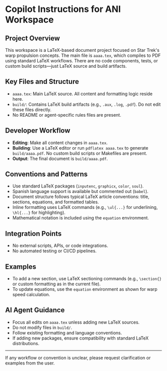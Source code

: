 # Copilot Instructions for ANI Workspace

## Project Overview
This workspace is a LaTeX-based document project focused on Star Trek's warp propulsion concepts. The main file is `aaaa.tex`, which compiles to PDF using standard LaTeX workflows. There are no code components, tests, or custom build scripts—just LaTeX source and build artifacts.

## Key Files and Structure
- `aaaa.tex`: Main LaTeX source. All content and formatting logic reside here.
- `build/`: Contains LaTeX build artifacts (e.g., `.aux`, `.log`, `.pdf`). Do not edit these files directly.
- No README or agent-specific rules files are present.

## Developer Workflow
- **Editing**: Make all content changes in `aaaa.tex`.
- **Building**: Use a LaTeX editor or run `pdflatex aaaa.tex` to generate `build/aaaa.pdf`. No custom build scripts or Makefiles are present.
- **Output**: The final document is `build/aaaa.pdf`.

## Conventions and Patterns
- Use standard LaTeX packages (`inputenc`, `graphicx`, `color`, `soul`).
- Spanish language support is available but commented out (`babel`).
- Document structure follows typical LaTeX article conventions: title, sections, equations, and formatted tables.
- Inline formatting uses LaTeX commands (e.g., `\ul{...}` for underlining, `\hl{...}` for highlighting).
- Mathematical notation is included using the `equation` environment.

## Integration Points
- No external scripts, APIs, or code integrations.
- No automated testing or CI/CD pipelines.

## Examples
- To add a new section, use LaTeX sectioning commands (e.g., `\section{}` or custom formatting as in the current file).
- To update equations, use the `equation` environment as shown for warp speed calculation.

## AI Agent Guidance
- Focus all edits on `aaaa.tex` unless adding new LaTeX sources.
- Do not modify files in `build/`.
- Follow existing formatting and language conventions.
- If adding new packages, ensure compatibility with standard LaTeX distributions.

---
If any workflow or convention is unclear, please request clarification or examples from the user.
